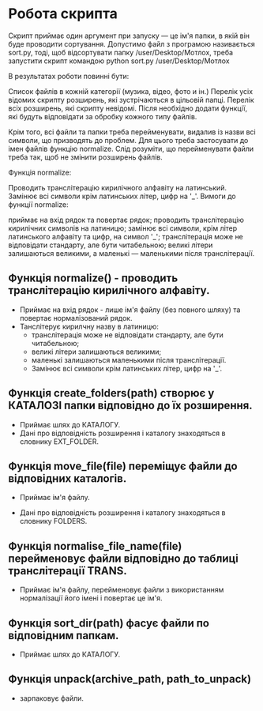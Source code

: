 # Робота скрипта

Скрипт приймає один аргумент при запуску — це ім'я папки,
в якій він буде проводити сортування. Допустимо файл з програмою називається
sort.py, тоді, щоб відсортувати папку /user/Desktop/Мотлох,
треба запустити скрипт командою python sort.py /user/Desktop/Мотлох

В результатах роботи повинні бути:

Список файлів в кожній категорії (музика, відео, фото и ін.)
Перелік усіх відомих скрипту розширень, які зустрічаються в цільовій папці.
Перелік всіх розширень, які скрипту невідомі. Після необхідно додати функції, які будуть
відповідати за обробку кожного типу файлів.

Крім того, всі файли та папки треба перейменувати,
видалив із назви всі символи, що призводять до проблем.
Для цього треба застосувати до імен файлів функцію normalize.
Слід розуміти, що перейменувати файли треба так,
щоб не змінити розширень файлів.

Функція normalize:

Проводить транслітерацію кирилічного алфавіту на латинський.
Замінює всі символи крім латинських літер, цифр на '_'.
Вимоги до функції normalize:

приймає на вхід рядок та повертає рядок;
проводить транслітерацію кирилічних символів на латиницю;
замінює всі символи, крім літер латинського алфавіту та цифр, на символ '_';
транслітерація може не відповідати стандарту, але бути читабельною;
великі літери залишаються великими,
а маленькі — маленькими після транслітерації.

## Функція normalize() - проводить транслітерацію кирилічного алфавіту.
- Приймає на вхід рядок - лише ім'я файлу (без повного шляху) та повертає нормалізований рядок.
- Танслітерує кирилчну назву в латиницю:
     - транслітерація може не відповідати стандарту, але бути читабельною;
     - великі літери залишаються великими;
     - маленькі залишаються маленькими після транслітерації.
   - Замінює всі символи крім латинських літер, цифр на '_'.


## Функція create_folders(path) створює у КАТАЛОЗІ папки відповідно до їх розширення.

- Приймає шлях до КАТАЛОГУ.
- Дані про відповідність розширення і каталогу знаходяться в словнику EXT_FOLDER.



## Функція move_file(file) переміщує файли до відповідних каталогів.

- Приймає ім'я файлу.

- Дані про відповідність розширення і каталогу знаходяться в словнику FOLDERS.

  
## Функція normalise_file_name(file) перейменовує файли відповідно до таблиці транслітерації TRANS.

- Приймає ім'я файлу, перейменовує файли з використанням нормалізації його імені і повертає це ім'я.



## Функція sort_dir(path) фасує файли по відповідним папкам.
- Приймає шлях до КАТАЛОГУ.

## Функція unpack(archive_path, path_to_unpack) 
- зарпаковує файли.



